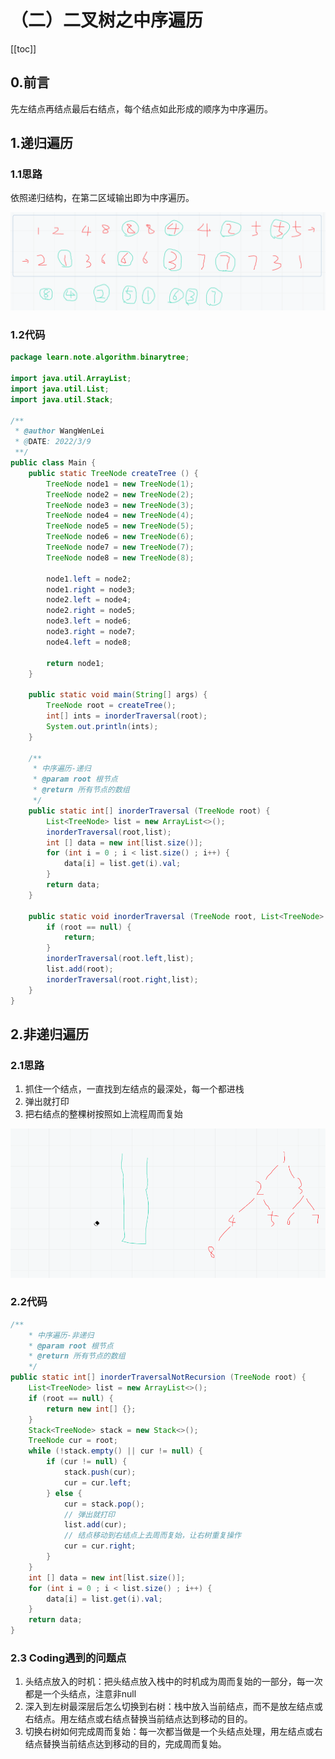 # （二）二叉树之中序遍历
[[toc]]
## 0.前言
先左结点再结点最后右结点，每个结点如此形成的顺序为中序遍历。
## 1.递归遍历
### 1.1思路
依照递归结构，在第二区域输出即为中序遍历。

![](img/47695989ba7bddb4d5b5dfddccdc4dff.png)

### 1.2代码
```java
package learn.note.algorithm.binarytree;

import java.util.ArrayList;
import java.util.List;
import java.util.Stack;

/**
 * @author WangWenLei
 * @DATE: 2022/3/9
 **/
public class Main {
    public static TreeNode createTree () {
        TreeNode node1 = new TreeNode(1);
        TreeNode node2 = new TreeNode(2);
        TreeNode node3 = new TreeNode(3);
        TreeNode node4 = new TreeNode(4);
        TreeNode node5 = new TreeNode(5);
        TreeNode node6 = new TreeNode(6);
        TreeNode node7 = new TreeNode(7);
        TreeNode node8 = new TreeNode(8);

        node1.left = node2;
        node1.right = node3;
        node2.left = node4;
        node2.right = node5;
        node3.left = node6;
        node3.right = node7;
        node4.left = node8;

        return node1;
    }

    public static void main(String[] args) {
        TreeNode root = createTree();
        int[] ints = inorderTraversal(root);
        System.out.println(ints);
    }

    /**
     * 中序遍历-递归
     * @param root 根节点
     * @return 所有节点的数组
     */
    public static int[] inorderTraversal (TreeNode root) {
        List<TreeNode> list = new ArrayList<>();
        inorderTraversal(root,list);
        int [] data = new int[list.size()];
        for (int i = 0 ; i < list.size() ; i++) {
            data[i] = list.get(i).val;
        }
        return data;
    }

    public static void inorderTraversal (TreeNode root, List<TreeNode> list) {
        if (root == null) {
            return;
        }
        inorderTraversal(root.left,list);
        list.add(root);
        inorderTraversal(root.right,list);
    }
}
```

## 2.非递归遍历
### 2.1思路
1. 抓住一个结点，一直找到左结点的最深处，每一个都进栈
2. 弹出就打印
3. 把右结点的整棵树按照如上流程周而复始

![](./img/fd13b977547d835a4a4a2a10bd20d669.gif)

### 2.2代码
```java
/**
    * 中序遍历-非递归
    * @param root 根节点
    * @return 所有节点的数组
    */
public static int[] inorderTraversalNotRecursion (TreeNode root) {
    List<TreeNode> list = new ArrayList<>();
    if (root == null) {
        return new int[] {};
    }
    Stack<TreeNode> stack = new Stack<>();
    TreeNode cur = root;
    while (!stack.empty() || cur != null) {
        if (cur != null) {
            stack.push(cur);
            cur = cur.left;
        } else {
            cur = stack.pop();
            // 弹出就打印
            list.add(cur);
            // 结点移动到右结点上去周而复始，让右树重复操作
            cur = cur.right;
        }
    }
    int [] data = new int[list.size()];
    for (int i = 0 ; i < list.size() ; i++) {
        data[i] = list.get(i).val;
    }
    return data;
}
```

### 2.3 Coding遇到的问题点
1. 头结点放入的时机：把头结点放入栈中的时机成为周而复始的一部分，每一次都是一个头结点，注意非null
2. 深入到左树最深层后怎么切换到右树：栈中放入当前结点，而不是放左结点或右结点。用左结点或右结点替换当前结点达到移动的目的。
3. 切换右树如何完成周而复始：每一次都当做是一个头结点处理，用左结点或右结点替换当前结点达到移动的目的，完成周而复始。

